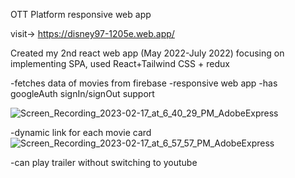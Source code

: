 OTT Platform responsive web app

visit-> https://disney97-1205e.web.app/

Created my 2nd react web app (May 2022-July 2022) focusing on implementing SPA,
used React+Tailwind CSS + redux

-fetches data of movies from firebase
-responsive web app
-has googleAuth signIn/signOut support

![Screen_Recording_2023-02-17_at_6_40_29_PM_AdobeExpress](https://user-images.githubusercontent.com/49271386/219663825-d0e14775-aae7-4c17-8e09-ec262f4824e5.gif)

-dynamic link for each movie card
![Screen_Recording_2023-02-17_at_6_57_57_PM_AdobeExpress](https://user-images.githubusercontent.com/49271386/219665989-3c89d503-c395-4c55-805c-eba212277471.gif)


-can play trailer without switching to youtube



